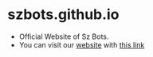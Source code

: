 # szbots.github.io
- Official Website of Sz Bots.
- You can visit our [website](https://www.szbots.tech/) with [this link](https://www.szbots.tech/)
